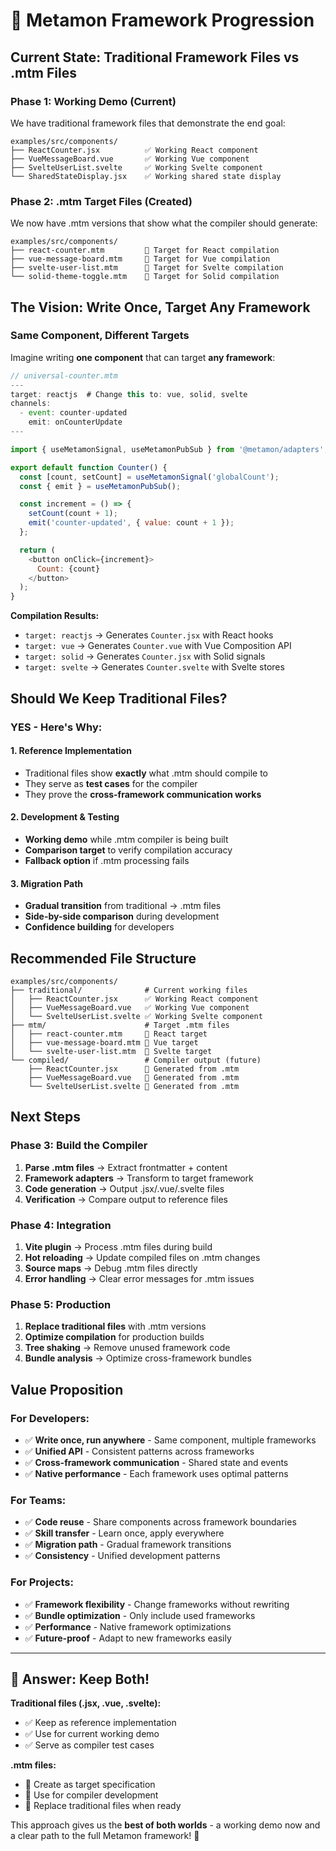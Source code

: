 # 🚀 Metamon Framework Progression

## Current State: Traditional Framework Files vs .mtm Files

### **Phase 1: Working Demo (Current)**

We have traditional framework files that demonstrate the end goal:

```
examples/src/components/
├── ReactCounter.jsx          ✅ Working React component
├── VueMessageBoard.vue       ✅ Working Vue component
├── SvelteUserList.svelte     ✅ Working Svelte component
└── SharedStateDisplay.jsx    ✅ Working shared state display
```

### **Phase 2: .mtm Target Files (Created)**

We now have .mtm versions that show what the compiler should generate:

```
examples/src/components/
├── react-counter.mtm         📝 Target for React compilation
├── vue-message-board.mtm     📝 Target for Vue compilation
├── svelte-user-list.mtm      📝 Target for Svelte compilation
└── solid-theme-toggle.mtm    📝 Target for Solid compilation
```

## The Vision: Write Once, Target Any Framework

### **Same Component, Different Targets**

Imagine writing **one component** that can target **any framework**:

```javascript
// universal-counter.mtm
---
target: reactjs  # Change this to: vue, solid, svelte
channels:
  - event: counter-updated
    emit: onCounterUpdate
---

import { useMetamonSignal, useMetamonPubSub } from '@metamon/adapters';

export default function Counter() {
  const [count, setCount] = useMetamonSignal('globalCount');
  const { emit } = useMetamonPubSub();

  const increment = () => {
    setCount(count + 1);
    emit('counter-updated', { value: count + 1 });
  };

  return (
    <button onClick={increment}>
      Count: {count}
    </button>
  );
}
```

**Compilation Results:**

- `target: reactjs` → Generates `Counter.jsx` with React hooks
- `target: vue` → Generates `Counter.vue` with Vue Composition API
- `target: solid` → Generates `Counter.jsx` with Solid signals
- `target: svelte` → Generates `Counter.svelte` with Svelte stores

## Should We Keep Traditional Files?

### **YES - Here's Why:**

#### **1. Reference Implementation**

- Traditional files show **exactly** what .mtm should compile to
- They serve as **test cases** for the compiler
- They prove the **cross-framework communication works**

#### **2. Development & Testing**

- **Working demo** while .mtm compiler is being built
- **Comparison target** to verify compilation accuracy
- **Fallback option** if .mtm processing fails

#### **3. Migration Path**

- **Gradual transition** from traditional → .mtm files
- **Side-by-side comparison** during development
- **Confidence building** for developers

## Recommended File Structure

```
examples/src/components/
├── traditional/              # Current working files
│   ├── ReactCounter.jsx      ✅ Working React component
│   ├── VueMessageBoard.vue   ✅ Working Vue component
│   └── SvelteUserList.svelte ✅ Working Svelte component
├── mtm/                      # Target .mtm files
│   ├── react-counter.mtm     📝 React target
│   ├── vue-message-board.mtm 📝 Vue target
│   └── svelte-user-list.mtm  📝 Svelte target
└── compiled/                 # Compiler output (future)
    ├── ReactCounter.jsx      🤖 Generated from .mtm
    ├── VueMessageBoard.vue   🤖 Generated from .mtm
    └── SvelteUserList.svelte 🤖 Generated from .mtm
```

## Next Steps

### **Phase 3: Build the Compiler**

1. **Parse .mtm files** → Extract frontmatter + content
2. **Framework adapters** → Transform to target framework
3. **Code generation** → Output .jsx/.vue/.svelte files
4. **Verification** → Compare output to reference files

### **Phase 4: Integration**

1. **Vite plugin** → Process .mtm files during build
2. **Hot reloading** → Update compiled files on .mtm changes
3. **Source maps** → Debug .mtm files directly
4. **Error handling** → Clear error messages for .mtm issues

### **Phase 5: Production**

1. **Replace traditional files** with .mtm versions
2. **Optimize compilation** for production builds
3. **Tree shaking** → Remove unused framework code
4. **Bundle analysis** → Optimize cross-framework bundles

## Value Proposition

### **For Developers:**

- ✅ **Write once, run anywhere** - Same component, multiple frameworks
- ✅ **Unified API** - Consistent patterns across frameworks
- ✅ **Cross-framework communication** - Shared state and events
- ✅ **Native performance** - Each framework uses optimal patterns

### **For Teams:**

- ✅ **Code reuse** - Share components across framework boundaries
- ✅ **Skill transfer** - Learn once, apply everywhere
- ✅ **Migration path** - Gradual framework transitions
- ✅ **Consistency** - Unified development patterns

### **For Projects:**

- ✅ **Framework flexibility** - Change frameworks without rewriting
- ✅ **Bundle optimization** - Only include used frameworks
- ✅ **Performance** - Native framework optimizations
- ✅ **Future-proof** - Adapt to new frameworks easily

---

## 🎯 **Answer: Keep Both!**

**Traditional files (.jsx, .vue, .svelte):**

- ✅ Keep as reference implementation
- ✅ Use for current working demo
- ✅ Serve as compiler test cases

**.mtm files:**

- 📝 Create as target specification
- 🔨 Use for compiler development
- 🚀 Replace traditional files when ready

This approach gives us the **best of both worlds** - a working demo now and a clear path to the full Metamon framework! 🎉
